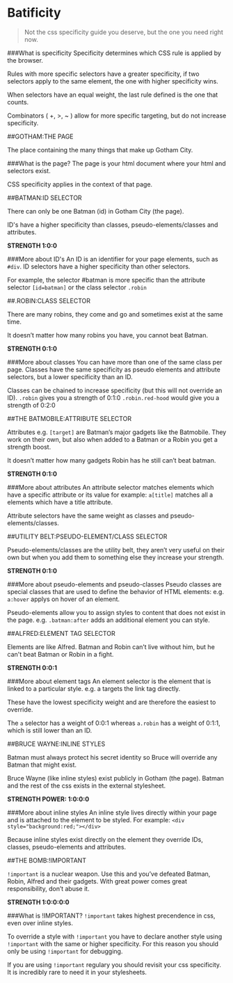 # Batificity
>Not the css specificity guide you deserve,
>but the one you need right now.

###What is specificity
Specificity determines which CSS rule is applied by the browser.

Rules with more specific selectors have a greater specificity, if two selectors apply to the same element, the one with higher specificity wins.

When selectors have an equal weight, the last rule defined is the one that counts.

Combinators ( +, >, ~ ) allow for more specific targeting, but do not increase specificity.


##GOTHAM:THE PAGE

The place containing the many things that make up Gotham City.

###What is the page?
The page is your html document where your html and selectors exist.

CSS specificity applies in the context of that page.

##BATMAN:ID SELECTOR

There can only be one Batman (id) in Gotham City (the page).

ID's have a higher specificity than classes, pseudo-elements/classes and attributes.

**STRENGTH 1:0:0**

###More about ID's
An ID is an identifier for your page elements, such as `#div`. ID selectors have a higher specificity than other selectors.

For example, the selector #batman is more specific than the attribute selector `[id=batman]` or the class selector `.robin`

##.ROBIN:CLASS SELECTOR

There are many robins, they come and go and sometimes exist at the same time.

It doesn’t matter how many robins you have, you cannot beat Batman.

**STRENGTH 0:1:0**

###More about classes
You can have more than one of the same class per page. Classes have the same specificity as pseudo elements and attribute selectors, but a lower specificity than an ID.

Classes can be chained to increase specificity (but this will not override an ID).
`.robin` gives you a strength of 0:1:0
`.robin.red-hood` would give you a strength of 0:2:0

##THE BATMOBILE:ATTRIBUTE SELECTOR

Attributes e.g. `[target]` are Batman’s major gadgets like the Batmobile. They work on their own, but also when added to a Batman or a Robin you get a strength boost.

It doesn’t matter how many gadgets Robin has he still can’t beat batman.

**STRENGTH 0:1:0**

###More about attributes
An attribute selector matches elements which have a specific attribute or its value for example: `a[title]` matches all a elements which have a title attribute.

Attribute selectors have the same weight as classes and pseudo-elements/classes.

##UTILITY BELT:PSEUDO-ELEMENT/CLASS SELECTOR

Pseudo-elements/classes are the utility belt, they aren’t very useful on their own but when you add them to something else they increase your strength.

**STRENGTH 0:1:0**

###More about pseudo-elements and pseudo-classes
Pseudo classes are special classes that are used to define the behavior of HTML elements: e.g. `a:hover` applys on hover of an element.

Pseudo-elements allow you to assign styles to content that does not exist in the page. e.g. `.batman:after` adds an additional element you can style.

##ALFRED:ELEMENT TAG SELECTOR

Elements are like Alfred. Batman and Robin can’t live without him, but he can't beat Batman or Robin in a fight.

**STRENGTH 0:0:1**

###More about element tags
An element selector is the element that is linked to a particular style. e.g. a targets the link tag directly.

These have the lowest specificity weight and are therefore the easiest to override.

The `a` selector has a weight of 0:0:1 whereas `a.robin` has a weight of 0:1:1, which is still lower than an ID.

##BRUCE WAYNE:INLINE STYLES <STYLES>

Batman must always protect his secret identity so Bruce will override any Batman that might exist.

Bruce Wayne (like inline styles) exist publicly in Gotham (the page). Batman and the rest of the css exists in the external stylesheet.

**STRENGTH POWER: 1:0:0:0**

###More about inline styles
An inline style lives directly within your page and is attached to the element to be styled. For example:
````<div style="background:red;"></div>````

Because inline styles exist directly on the element they override IDs, classes, pseudo-elements and attributes.

##THE BOMB:!IMPORTANT

`!important` is a nuclear weapon. Use this and you’ve defeated Batman, Robin, Alfred and their gadgets. With great power comes great responsibility, don’t abuse it.

**STRENGTH 1:0:0:0:0**

###What is !IMPORTANT?
`!important` takes highest precendence in css, even over inline styles.

To override a style with `!important` you have to declare another style using `!important` with the same or higher specificity. For this reason you should only be using `!important` for debugging.

If you are using `!important` regulary you should revisit your css specificity. It is incredibly rare to need it in your stylesheets.

